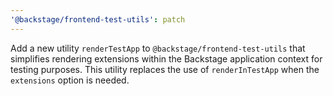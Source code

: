 ```yaml
---
'@backstage/frontend-test-utils': patch
---
```


Add a new utility `renderTestApp` to `@backstage/frontend-test-utils` that simplifies rendering extensions within the Backstage application context for testing purposes. This utility replaces the use of `renderInTestApp` when the `extensions` option is needed.
